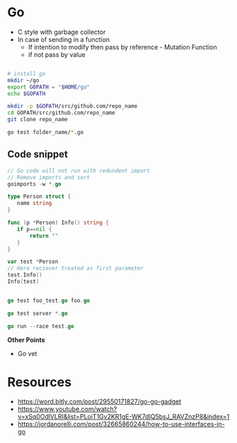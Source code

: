  # Go
 - C style with garbage collector
 - In case of sending in a function
    - If intention to modify then pass by reference - Mutation Function
    - if not pass by value

```bash

# install go
mkdir ~/go
export GOPATH = "$HOME/go"
echo $GOPATH

mkdir -p $GOPATH/src/github.com/repo_name
cd GOPATH/src/github.com/repo_name
git clone repo_name

go test folder_name/*.go

```


## Code snippet
 ```go
 // Go code will not run with redundent import
 // Remove imports and sort
goimports -w *.go
 ```


 ```go
type Person struct {
    name string
}

func (p *Person) Info() string {
    if p==nil {
        return ""
    }
}

var test *Person
// Here reciever treated as first parameter
test.Info()
Info(test)


go test foo_test.go foo.go

go test server *.go

go run --race test.go 

```

**Other Points**
- Go vet

 # Resources
 - https://word.bitly.com/post/29550171827/go-go-gadget
 - https://www.youtube.com/watch?v=xSq0OdlVLRI&list=PLoiT1Gv2KR1gE-WK7dIQ5bsJ_RAVZnzP8&index=1 
 - https://jordanorelli.com/post/32665860244/how-to-use-interfaces-in-go